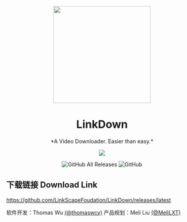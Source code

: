 <p align="center">
<img src="https://github.com/LinkScapeFoudation/LinkDown/blob/master/origin.png?raw=true" width = "256" height = "256">
<h1 align="center">LinkDown</h1>
<p align="center">
*A Video Downloader. Easier than easy.*
<p>
<p align="center">
<img src="https://forthebadge.com/images/badges/built-with-love.svg">
<p>
<p align="center">
<img alt="GitHub All Releases" src="https://img.shields.io/github/downloads/LinkScapeFoudation/LinkDown/total?style=for-the-badge">
<img alt="GitHub" src="https://img.shields.io/github/license/LinkScapeFoudation/LinkDown?style=for-the-badge">
<p>
  
## 下载链接 Download Link
https://github.com/LinkScapeFoudation/LinkDown/releases/latest

软件开发：Thomas Wu [(@thomaswcy)](https://github.com/thomaswcy)
产品规划：Meli Liu [(@MeliLXT)](https://github.com/MeliLXT)
